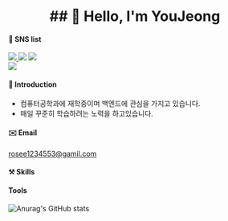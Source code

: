 <div align=center><h1>
## 👋 Hello, I'm YouJeong  
</h1></div>
  
#### 💙 SNS list
<a href="https://hu-studyrecord.tistory.com/" target="_blank"><img src="https://img.shields.io/badge/Tistory-84A8AD?style=flat-square&logo=Tistory&logoColor=white"/> </a><a href="https://jeong-sys.github.io/" target="_blank"><img src="https://img.shields.io/badge/GitHub-181717?style=flat-square&logo=GitHub&logoColor=white"/></a> </a><a href="https://blog.naver.com/rosee12345/" target="_blank"><img src="https://img.shields.io/badge/Blog-03C75A?style=flat-square&logo=Naver&logoColor=white"/></a>  
</a><a href="https://www.instagram.com/h_yyuj/" target="_blank"><img src="https://img.shields.io/badge/Instagram-E4405F?style=flat-square&logo=Instagram&logoColor=white"/></a> 

#### 🪪 Introduction
- 컴퓨터공학과에 재학중이며 백엔드에 관심을 가지고 있습니다.
- 매일 꾸준히 학습하려는 노력을 하고있습니다.

#### ✉️ Email
  rosee1234553@gamil.com

#### ⚒️ Skills

#### Tools

![Anurag's GitHub stats](https://github-readme-stats.vercel.app/api?username=jeong-sys&show_icons=true&theme=tokyonight)

<!--
**jeong-sys/jeong-sys** is a ✨ _special_ ✨ repository because its `README.md` (this file) appears on your GitHub profile.

Here are some ideas to get you started:

- 🔭 I’m currently working on ...
- 🌱 I’m currently learning ...
- 👯 I’m looking to collaborate on ...
- 🤔 I’m looking for help with ...
- 💬 Ask me about ...
- 📫 How to reach me: ...
- 😄 Pronouns: ...
- ⚡ Fun fact: ...
-->

</div>
